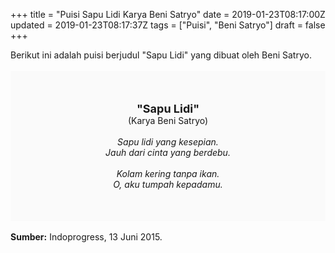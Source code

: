 +++
title = "Puisi Sapu Lidi Karya Beni Satryo"
date = 2019-01-23T08:17:00Z
updated = 2019-01-23T08:17:37Z
tags = ["Puisi", "Beni Satryo"]
draft = false
+++

<div dir="ltr" style="text-align: left;" trbidi="on"><div dir="ltr" style="text-align: left;" trbidi="on"><div dir="ltr" style="text-align: left;" trbidi="on"><div style="text-align: justify;">Berikut ini adalah puisi berjudul "Sapu Lidi" yang dibuat oleh Beni Satryo.</div><br /><div style="background: #FAFAFA; font-size: 14px; height: auto; margin: 0 auto; padding: 50px; text-align: center; width: auto;"><span style="font-size: 18px;"><b>"Sapu Lidi"</b></span><br />(Karya Beni Satryo)<br /><br /><i>Sapu lidi yang kesepian.<br />Jauh dari cinta yang berdebu.<br /><br />Kolam kering tanpa ikan.<br />O, aku tumpah kepadamu.</i><b> </b></div></div></div><br /><div style="text-align: justify;"><b>Sumber:</b> Indoprogress, 13 Juni 2015.</div></div>

